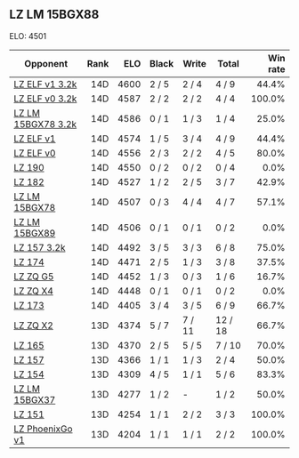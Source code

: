 ## LZ LM 15BGX88 ##

ELO: 4501

Opponent | Rank | ELO | Black | Write | Total | Win rate
---------|-----:|----:|-------|-------|-------|-------:
[LZ ELF v1 3.2k](LZ%20ELF%20v1%203.2k.md) | 14D | 4600 | 2 / 5 | 2 / 4 | 4 / 9 | 44.4%
[LZ ELF v0 3.2k](LZ%20ELF%20v0%203.2k.md) | 14D | 4587 | 2 / 2 | 2 / 2 | 4 / 4 | 100.0%
[LZ LM 15BGX78 3.2k](LZ%20LM%2015BGX78%203.2k.md) | 14D | 4586 | 0 / 1 | 1 / 3 | 1 / 4 | 25.0%
[LZ ELF v1](LZ%20ELF%20v1.md) | 14D | 4574 | 1 / 5 | 3 / 4 | 4 / 9 | 44.4%
[LZ ELF v0](LZ%20ELF%20v0.md) | 14D | 4556 | 2 / 3 | 2 / 2 | 4 / 5 | 80.0%
[LZ 190](LZ%20190.md) | 14D | 4550 | 0 / 2 | 0 / 2 | 0 / 4 | 0.0%
[LZ 182](LZ%20182.md) | 14D | 4527 | 1 / 2 | 2 / 5 | 3 / 7 | 42.9%
[LZ LM 15BGX78](LZ%20LM%2015BGX78.md) | 14D | 4507 | 0 / 3 | 4 / 4 | 4 / 7 | 57.1%
[LZ LM 15BGX89](LZ%20LM%2015BGX89.md) | 14D | 4506 | 0 / 1 | 0 / 1 | 0 / 2 | 0.0%
[LZ 157 3.2k](LZ%20157%203.2k.md) | 14D | 4492 | 3 / 5 | 3 / 3 | 6 / 8 | 75.0%
[LZ 174](LZ%20174.md) | 14D | 4471 | 2 / 5 | 1 / 3 | 3 / 8 | 37.5%
[LZ ZQ G5](LZ%20ZQ%20G5.md) | 14D | 4452 | 1 / 3 | 0 / 3 | 1 / 6 | 16.7%
[LZ ZQ X4](LZ%20ZQ%20X4.md) | 14D | 4448 | 0 / 1 | 0 / 1 | 0 / 2 | 0.0%
[LZ 173](LZ%20173.md) | 14D | 4405 | 3 / 4 | 3 / 5 | 6 / 9 | 66.7%
[LZ ZQ X2](LZ%20ZQ%20X2.md) | 13D | 4374 | 5 / 7 | 7 / 11 | 12 / 18 | 66.7%
[LZ 165](LZ%20165.md) | 13D | 4370 | 2 / 5 | 5 / 5 | 7 / 10 | 70.0%
[LZ 157](LZ%20157.md) | 13D | 4366 | 1 / 1 | 1 / 3 | 2 / 4 | 50.0%
[LZ 154](LZ%20154.md) | 13D | 4309 | 4 / 5 | 1 / 1 | 5 / 6 | 83.3%
[LZ LM 15BGX37](LZ%20LM%2015BGX37.md) | 13D | 4277 | 1 / 2 | - | 1 / 2 | 50.0%
[LZ 151](LZ%20151.md) | 13D | 4254 | 1 / 1 | 2 / 2 | 3 / 3 | 100.0%
[LZ PhoenixGo v1](LZ%20PhoenixGo%20v1.md) | 13D | 4204 | 1 / 1 | 1 / 1 | 2 / 2 | 100.0%
